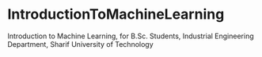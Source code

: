 # IntroductionToMachineLearning
Introduction to Machine Learning, for B.Sc. Students, Industrial Engineering Department, Sharif University of Technology
